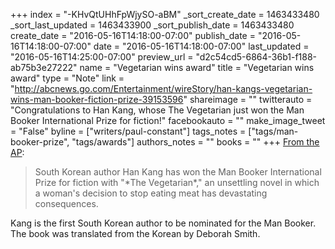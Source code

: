 +++
index = "-KHvQtUHhFpWjySO-aBM"
_sort_create_date = 1463433480
_sort_last_updated = 1463433900
_sort_publish_date = 1463433480
create_date = "2016-05-16T14:18:00-07:00"
publish_date = "2016-05-16T14:18:00-07:00"
date = "2016-05-16T14:18:00-07:00"
last_updated = "2016-05-16T14:25:00-07:00"
preview_url = "d2c54cd5-6864-36b1-f188-ab75b3e27222"
name = "Vegetarian wins award"
title = "Vegetarian wins award"
type = "Note"
link = "http://abcnews.go.com/Entertainment/wireStory/han-kangs-vegetarian-wins-man-booker-fiction-prize-39153596"
shareimage = ""
twitterauto = "Congratulations to Han Kang, whose The Vegetarian just won the Man Booker International Prize for fiction!"
facebookauto = ""
make_image_tweet = "False"
byline = ["writers/paul-constant"]
tags_notes = ["tags/man-booker-prize", "tags/awards"]
authors_notes = ""
books = ""
+++
[From the AP](http://abcnews.go.com/Entertainment/wireStory/han-kangs-vegetarian-wins-man-booker-fiction-prize-39153596): 

<blockquote>South Korean author Han Kang has won the Man Booker International Prize for fiction with "*The Vegetarian*," an unsettling novel in which a woman's decision to stop eating meat has devastating consequences.</blockquote>

Kang is the first South Korean author to be nominated for the Man Booker. The book was translated from the Korean by Deborah Smith.